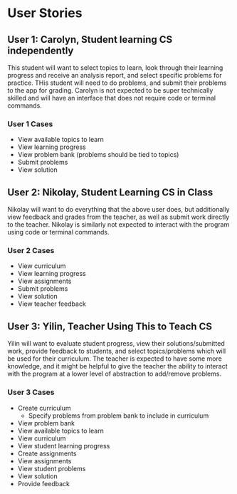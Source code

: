 # User Stories

## User 1: Carolyn, Student learning CS independently
This student will want to select topics to learn, look through their learning progress and receive an analysis report, and select specific problems for practice. THis student will need to do problems, and submit their problems to the app for grading. Carolyn is not expected to be super technically skilled and will have an interface that does not require code or terminal commands.
### User 1 Cases
- View available topics to learn
- View learning progress
- View problem bank (problems should be tied to topics)
- Submit problems
- View solution

## User 2: Nikolay, Student Learning CS in Class
Nikolay will want to do everything that the above user does, but additionally view feedback and grades from the teacher, as well as submit work directly to the teacher. Nikolay is similarly not expected to interact with the program using code or terminal commands.
### User 2 Cases
- View curriculum
- View learning progress
- View assignments
- Submit problems
- View solution
- View teacher feedback

## User 3: Yilin, Teacher Using This to Teach CS
Yilin will want to evaluate student progress, view their solutions/submitted work, provide feedback to students, and select topics/problems which will be used for their curriculum. The teacher is expected to have some more knowledge, and it might be helpful to give the teacher the ability to interact with the program at a lower level of abstraction to add/remove problems.
### User 3 Cases
- Create curriculum
  - Specify problems from problem bank to include in curriculum
- View problem bank
- View available topics to learn
- View curriculum
- View student learning progress
- Create assignments
- View assignments
- View student problems
- View solution
- Provide feedback
